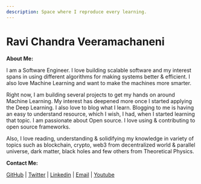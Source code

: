 ```yaml
---
description: Space where I reproduce every learning.
---
```


# Ravi Chandra Veeramachaneni

**About Me:**

I am a Software Engineer. I love building scalable software and my interest spans in using different algorithms for making systems better & efficient. I also love Machine Learning and want to make the machines more smarter.

Right now, I am building several projects to get my hands on around Machine Learning. My interest has deepened more once I started applying the Deep Learning. I also love to blog what I learn. Blogging to me is having an easy to understand resource, which I wish, I had, when I started learning that topic. I am passionate about Open source. I love using & contributing to open source frameworks.

Also, I love reading, understanding & solidifying my knowledge in variety of topics such as blockchain, crypto, web3 from decentralized world & parallel universe, dark matter, black holes and few others from Theoretical Physics.

**Contact Me:**

[GitHub](https://github.com/RaviChandraVeeramachaneni)  | [Twitter](https://twitter.com/V\_Ravi\_Chandra) | [Linkedin](https://www.linkedin.com/in/ravi-chandra-veeramachaneni/) | [Email](mailto:vrc@r-c.ai) | [Youtube](https://www.youtube.com/channel/UCxHQjJtZnc6ykeYfzhD7rRg)&#x20;

